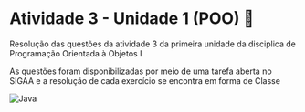 # Atividade 3 - Unidade 1 (POO) :bookmark_tabs:

Resolução das questões da atividade 3 da primeira unidade da disciplica de Programação Orientada à Objetos I

As questões foram disponibilizadas por meio de uma tarefa aberta no SIGAA e a resolução de cada exercício se
encontra em forma de Classe

![Java](https://img.shields.io/badge/java-%23ED8B00.svg?style=for-the-badge&logo=java&logoColor=white)
